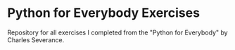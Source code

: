 # Python for Everybody Exercises

Repository for all exercises I completed from the "Python for Everybody" by Charles Severance.

